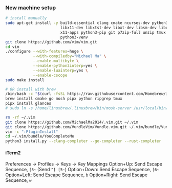 ### New machine setup

```bash
# install manually
sudo apt-get install -y build-essential clang cmake ncurses-dev python3-dev \
                        libx11-dev libxtst-dev libxt-dev libsm-dev libxpm-dev \
                        x11-apps python3-pip git p7zip-full unzip tmux nginx \
                        python3-venv
git clone https://github.com/vim/vim.git
cd vim
./configure --with-features=huge \
            --with-compiledby="Michael Ma" \
            --enable-multibyte \
            --enable-python3interp=yes \
            --enable-luainterp=yes \
            --enable-cscope
sudo make install

# OR install with brew
/bin/bash -c "$(curl -fsSL https://raw.githubusercontent.com/Homebrew/install/HEAD/install.sh)"
brew install cmake go mosh pipx python ripgrep tmux
pipx install glances
# sudo ln -s /home/linuxbrew/.linuxbrew/bin/mosh-server /usr/local/bin/mosh-server

rm -rf ~/.vim
git clone https://github.com/MichaelMa2014/.vim.git ~/.vim
git clone https://github.com/VundleVim/Vundle.vim.git ~/.vim/bundle/Vundle.vim
vim -c ":PluginInstall"
cd ~/.vim/bundle/YouCompleteMe
python3 install.py --clang-completer --go-completer --rust-completer
```

#### iTerm2
Preferences -> Profiles -> Keys -> Key Mappings
Option+Up: Send Escape Sequence, `[5~`  (Send `^[ [5~`)
Option+Down: Send Escape Sequence, `[6~`
Option+Left: Send Escape Sequence, `b`
Option+Right: Send Escape Sequence, `w`
